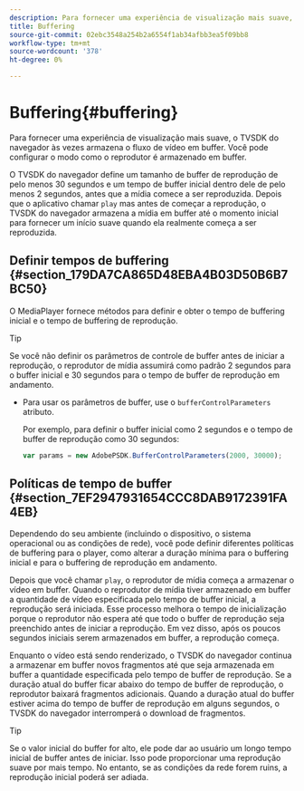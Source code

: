 ```yaml
---
description: Para fornecer uma experiência de visualização mais suave, o TVSDK do navegador às vezes armazena o fluxo de vídeo em buffer. Você pode configurar o modo como o reprodutor é armazenado em buffer.
title: Buffering
source-git-commit: 02ebc3548a254b2a6554f1ab34afbb3ea5f09bb8
workflow-type: tm+mt
source-wordcount: '378'
ht-degree: 0%

---
```


# Buffering{#buffering}

Para fornecer uma experiência de visualização mais suave, o TVSDK do navegador às vezes armazena o fluxo de vídeo em buffer. Você pode configurar o modo como o reprodutor é armazenado em buffer.

O TVSDK do navegador define um tamanho de buffer de reprodução de pelo menos 30 segundos e um tempo de buffer inicial dentro dele de pelo menos 2 segundos, antes que a mídia comece a ser reproduzida. Depois que o aplicativo chamar `play` mas antes de começar a reprodução, o TVSDK do navegador armazena a mídia em buffer até o momento inicial para fornecer um início suave quando ela realmente começa a ser reproduzida.

## Definir tempos de buffering {#section_179DA7CA865D48EBA4B03D50B6B7BC50}

O MediaPlayer fornece métodos para definir e obter o tempo de buffering inicial e o tempo de buffering de reprodução.

>[!TIP]
>
>Se você não definir os parâmetros de controle de buffer antes de iniciar a reprodução, o reprodutor de mídia assumirá como padrão 2 segundos para o buffer inicial e 30 segundos para o tempo de buffer de reprodução em andamento.

* Para usar os parâmetros de buffer, use o `bufferControlParameters` atributo.

  Por exemplo, para definir o buffer inicial como 2 segundos e o tempo de buffer de reprodução como 30 segundos:

  ```js
  var params = new AdobePSDK.BufferControlParameters(2000, 30000);
  ```

## Políticas de tempo de buffer {#section_7EF2947931654CCC8DAB9172391FA4EB}

Dependendo do seu ambiente (incluindo o dispositivo, o sistema operacional ou as condições de rede), você pode definir diferentes políticas de buffering para o player, como alterar a duração mínima para o buffering inicial e para o buffering de reprodução em andamento.

Depois que você chamar `play`, o reprodutor de mídia começa a armazenar o vídeo em buffer. Quando o reprodutor de mídia tiver armazenado em buffer a quantidade de vídeo especificada pelo tempo de buffer inicial, a reprodução será iniciada. Esse processo melhora o tempo de inicialização porque o reprodutor não espera até que todo o buffer de reprodução seja preenchido antes de iniciar a reprodução. Em vez disso, após os poucos segundos iniciais serem armazenados em buffer, a reprodução começa.

Enquanto o vídeo está sendo renderizado, o TVSDK do navegador continua a armazenar em buffer novos fragmentos até que seja armazenada em buffer a quantidade especificada pelo tempo de buffer de reprodução. Se a duração atual do buffer ficar abaixo do tempo de buffer de reprodução, o reprodutor baixará fragmentos adicionais. Quando a duração atual do buffer estiver acima do tempo de buffer de reprodução em alguns segundos, o TVSDK do navegador interromperá o download de fragmentos.

>[!TIP]
>
>Se o valor inicial do buffer for alto, ele pode dar ao usuário um longo tempo inicial de buffer antes de iniciar. Isso pode proporcionar uma reprodução suave por mais tempo. No entanto, se as condições da rede forem ruins, a reprodução inicial poderá ser adiada.
